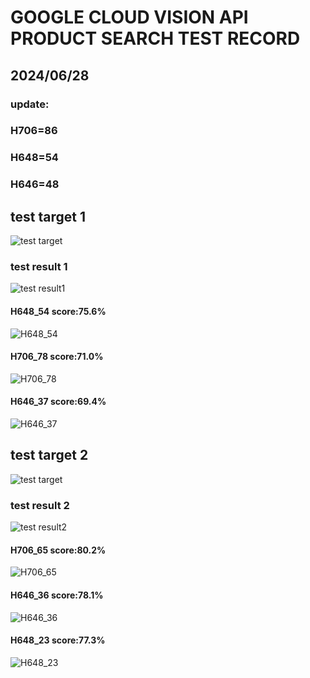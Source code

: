 # GOOGLE CLOUD VISION API PRODUCT SEARCH TEST RECORD

## 2024/06/28
### update:
### H706=86
### H648=54
### H646=48
## test target 1
![test target]((https://github.com/mrbre4d/key-python-test/image/test/S__24051720_0.jpg?raw=true))
### test result 1
![test result1](https://github.com/mrbre4d/key-python-test/asset\test-result\20240628_result_01.jpg?raw=true)
#### H648_54 score:75.6% 
![H648_54](https://github.com/mrbre4d/key-python-test/asset/officialKey/*/LINE_ALBUM_H648_240628_54.jpg?raw=true)
#### H706_78 score:71.0% 
![H706_78](https://github.com/mrbre4d/key-python-test/asset/officialKey/*/LINE_ALBUM_H706_240628_78.jpg?raw=true)
#### H646_37 score:69.4% 
![H646_37](https://github.com/mrbre4d/key-python-test/asset/officialKey/*/LINE_ALBUM_H646_240628_37.jpg?raw=true)


## test target 2 
![test target]((https://github.com/mrbre4d/key-python-test/image/test/S__24117250.jpg?raw=true))
### test result 2
![test result2](https://github.com/mrbre4d/key-python-test/asset\test-result\20240628_result_02.jpg?raw=true)

#### H706_65 score:80.2% 
![H706_65](https://github.com/mrbre4d/key-python-test/asset/officialKey/*/LINE_ALBUM_H706_240628_65.jpg?raw=true)
#### H646_36 score:78.1% 
![H646_36](https://github.com/mrbre4d/key-python-test/asset/officialKey/*/LINE_ALBUM_H646_240628_36.jpg?raw=true)
#### H648_23 score:77.3% 
![H648_23](https://github.com/mrbre4d/key-python-test/asset/officialKey/*/LINE_ALBUM_H648_240628_23.jpg?raw=true)